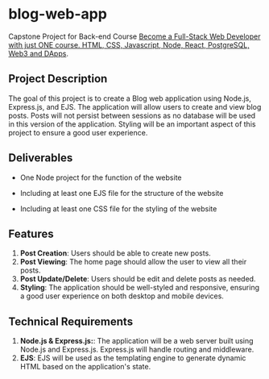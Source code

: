 # blog-web-app
Capstone Project for Back-end Course [Become a Full-Stack Web Developer with just ONE course. HTML, CSS, Javascript, Node, React, PostgreSQL, Web3 and DApps](https://www.udemy.com/course/the-complete-web-development-bootcamp/learn/lecture/38516770#overview).


## Project Description
The goal of this project is to create a Blog web application using Node.js, Express.js, and EJS. The application will allow users to create and view blog posts. Posts will not persist between sessions as no database will be used in this version of the application. Styling will be an important aspect of this project to ensure a good user experience.


## Deliverables
- One Node project for the function of the website
* Including at least one EJS file for the structure of the website
+ Including at least one CSS file for the styling of the website


## Features
1. **Post Creation**: Users should be able to create new posts.
2. **Post Viewing**: The home page should allow the user to view all their posts.
3. **Post Update/Delete**: Users should be edit and delete posts as needed.
4. **Styling**: The application should be well-styled and responsive, ensuring a good user experience on both desktop and mobile devices.


## Technical Requirements
1. **Node.js & Express.js:**: The application will be a web server built using Node.js and Express.js. Express.js will handle routing and middleware.
2. **EJS**: EJS will be used as the templating engine to generate dynamic HTML based on the application's state.
